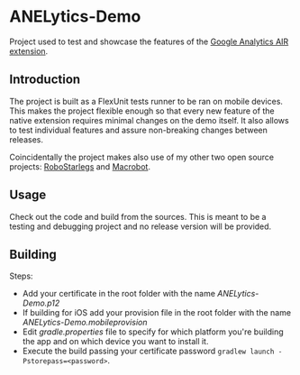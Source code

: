 # ANELytics-Demo

Project used to test and showcase the features of the [Google Analytics AIR extension](https://github.com/alebianco/ANE-Google-Analytics).

## Introduction

The project is built as a FlexUnit tests runner to be ran on mobile devices. This makes the project flexible enough so that every new feature of the native extension requires minimal changes on the demo itself.
It also allows to test individual features and assure non-breaking changes between releases.

Coincidentally the project makes also use of my other two open source projects: [RoboStarlegs](https://github.com/alebianco/robotlegs-utilities-starling) and [Macrobot](https://github.com/alebianco/robotlegs-utilities-macrobot).

## Usage

Check out the code and build from the sources.
This is meant to be a testing and debugging project and no release version will be provided.

## Building

Steps:
* Add your certificate in the root folder with the name _ANELytics-Demo.p12_
* If building for iOS add your provision file in the root folder with the name _ANELytics-Demo.mobileprovision_
* Edit _gradle.properties_ file to specify for which platform you're building the app and on which device you want to install it.
* Execute the build passing your certificate password `gradlew launch -Pstorepass=<password>`.

